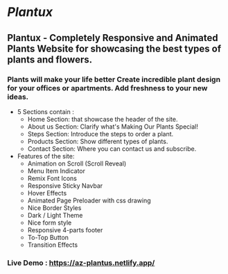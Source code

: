 # ***Plantux***
## **Plantux - Completely Responsive and Animated Plants Website for showcasing the best types of plants and flowers.**
### Plants will make your life better Create incredible plant design for your offices or apartments. Add freshness to your new ideas.
- 5 Sections contain :
  - Home Section: that showcase the header of the site.
  - About us Section: Clarify what's Making Our Plants Special!
  - Steps Section: Introduce the steps to order a plant.
  - Products Section: Show different types of plants.
  - Contact Section: Where you can contact us and subscribe.
- Features of the site: 
  - Animation on Scroll (Scroll Reveal)
  - Menu Item Indicator
  - Remix Font Icons
  - Responsive Sticky Navbar
  - Hover Effects
  - Animated Page Preloader with css drawing
  - Nice Border Styles
  - Dark / Light Theme
  - Nice form style
  - Responsive 4-parts footer
  - To-Top Button 
  - Transition Effects

### Live Demo : https://az-plantus.netlify.app/
